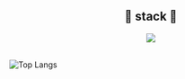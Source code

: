 

<div align=center>



<h2>📖 stack 📖</h2>
<img src="https://img.shields.io/badge/-swift-F05138?style=for-the-badge&logo=swift&logoColor=black">




</div>
<br>


![Top Langs](https://github-readme-stats.vercel.app/api/top-langs/?username=leejh08&layout=compact&theme=dracula)
